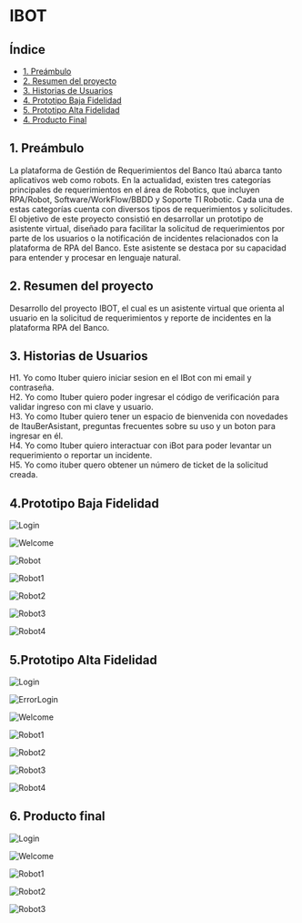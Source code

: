 # IBOT

## Índice

* [1. Preámbulo](#1-preámbulo)
* [2. Resumen del proyecto](#2-resumen-del-proyecto)
* [3. Historias de Usuarios](#3-historias-de-usuarios)
* [4. Prototipo Baja Fidelidad](#4-Prototipo-Baja-Fidelidad)
* [5. Prototipo Alta Fidelidad](#4-Prototipo-Alta-Fidelidad)
* [4. Producto Final](#4-Producto-Final)



## 1. Preámbulo
La plataforma de Gestión de Requerimientos del Banco Itaú abarca tanto aplicativos web como robots. En la actualidad, existen tres categorías principales de requerimientos en el área de Robotics, que incluyen RPA/Robot, Software/WorkFlow/BBDD y Soporte TI Robotic. Cada una de estas categorías cuenta con diversos tipos de requerimientos y solicitudes. El objetivo de este proyecto consistió en desarrollar un prototipo de asistente virtual, diseñado para facilitar la solicitud de requerimientos por parte de los usuarios o la notificación de incidentes relacionados con la plataforma de RPA del Banco. Este asistente se destaca por su capacidad para entender y procesar en lenguaje natural.



## 2. Resumen del proyecto
Desarrollo del proyecto IBOT, el cual   es  un asistente virtual que orienta al usuario en la solicitud de requerimientos y reporte de incidentes en la plataforma RPA del Banco.



## 3. Historias de Usuarios

H1. Yo como Ituber quiero iniciar sesion en el IBot con mi email y contraseña.      
H2. Yo como Ituber quiero poder ingresar el código de verificación para validar ingreso con mi clave y usuario.  
H3. Yo como Ituber quiero tener un espacio de bienvenida con novedades de ItauBerAsistant, preguntas frecuentes sobre su uso y un boton para ingresar en él.  
H4. Yo como Ituber quiero interactuar con iBot para poder levantar un requerimiento o reportar un incidente.  
H5. Yo como ituber quero obtener un número de ticket de la solicitud creada.  



## 4.Prototipo Baja Fidelidad


![Login](./itau-1/public/images/Baja/image1.png)    


![Welcome](./itau-1/public/images/Baja/image2.png)    


![Robot](./itau-1/public/images/Baja/image3.png)    


![Robot1](./itau-1/public/images/Baja/image4.png)    


![Robot2](./itau-1/public/images/Baja/image5.png)    


![Robot3](./itau-1/public/images/Baja/image6.png)    


![Robot4](./itau-1/public/images/Baja/image7.png)      



## 5.Prototipo Alta Fidelidad  



![Login](./itau-1/public/images/Alta/login.png)    

 
![ErrorLogin](./itau-1/public/images/Alta/tarjetaError.png)    


![Welcome](./itau-1/public/images/Alta/welcome.png)    


![Robot1](./itau-1/public/images/Alta/robot1.png)    


![Robot2](./itau-1/public/images/Alta/robot2.png)    


![Robot3](./itau-1/public/images/Alta/robot3.png)    


![Robot4](./itau-1/public/images/Alta/robot4.png)    



## 6. Producto final  

![Login](./itau-1/public/images/Proyecto/login.png)    


![Welcome](./itau-1/public/images/Proyecto/welcome.png)    


![Robot1](./itau-1/public/images/Proyecto/robot1.png)    


![Robot2](./itau-1/public/images/Proyecto/robot2.png)    


![Robot3](./itau-1/public/images/Proyecto/robot3.png)    
